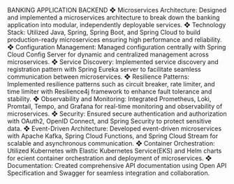 BANKING APPLICATION BACKEND
❖ Microservices Architecture: Designed and implemented a microservices architecture to break down the banking application into modular, independently deployable services.
❖ Technology Stack: Utilized Java, Spring, Spring Boot, and Spring Cloud to build production-ready microservices ensuring high performance and reliability.
❖ Configuration Management: Managed configuration centrally with Spring Cloud Config Server for dynamic and centralized management across microservices.
❖ Service Discovery: Implemented service discovery and registration pattern with Spring Eureka server to facilitate seamless communication between microservices.
❖ Resilience Patterns: Implemented resilience patterns such as circuit breaker, rate limiter, and time limiter with Resilience4j framework to enhance fault tolerance and stability.
❖ Observability and Monitoring: Integrated Prometheus, Loki, Promtail, Tempo, and Grafana for real-time monitoring and observability of microservices.
❖ Security: Ensured secure authentication and authorization with OAuth2, OpenID Connect, and Spring Security to protect sensitive data.
❖ Event-Driven Architecture: Developed event-driven microservices with Apache Kafka, Spring Cloud Functions, and Spring Cloud Stream for scalable and asynchronous communication.
❖ Container Orchestration: Utilized Kubernetes with Elastic Kubernetes Service(EKS) and Helm charts for e cient container orchestration and deployment of microservices.
❖ Documentation: Created comprehensive API documentation using Open API Specification and Swagger for seamless integration and collaboration.
